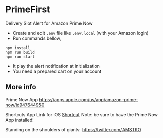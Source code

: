 # PrimeFirst
Delivery Slot Alert for Amazon Prime Now

- Create and edit `.env` file like `.env.local` (with your Amazon login)
- Run commands bellow,

```
npm install
npm run build
npm run start
```

- It play the alert notification at initialization
- You need a prepared cart on your account

## More info
Prime Now App
https://apps.apple.com/us/app/amazon-prime-now/id947644950

Shortcuts App Link for iOS
[Shortcut](https://www.icloud.com/shortcuts/249ba0002bdf40fbae17ca673f1cf843) Note: be sure to have the Prime Now App installed!

Standing on the shoulders of giants:
https://twitter.com/AMSTKO
